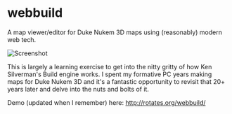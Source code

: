# webbuild

A map viewer/editor for Duke Nukem 3D maps using (reasonably) modern web tech.

![Screenshot](http://rotates.org/webbuild/img/screenshot.png)

This is largely a learning exercise to get into the nitty gritty of how Ken Silverman's Build engine works. I spent my formative PC years making maps for Duke Nukem 3D and it's a fantastic opportunity to revisit that 20+ years later and delve into the nuts and bolts of it.

Demo (updated when I remember) here: http://rotates.org/webbuild/
